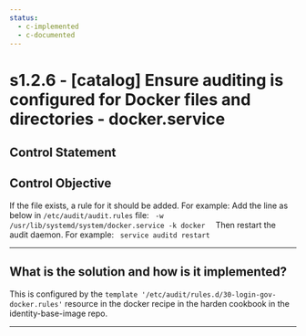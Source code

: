 ```yaml
---
status:
  - c-implemented
  - c-documented
---
```


# s1.2.6 - \[catalog\] Ensure auditing is configured for Docker files and directories - docker.service

## Control Statement

## Control Objective

If the file exists, a rule for it should be added.    For example:    Add the line as below in `/etc/audit/audit.rules` file:  ```  -w /usr/lib/systemd/system/docker.service -k docker   ```  Then restart the audit daemon.     For example:  ```  service auditd restart  ```

______________________________________________________________________

## What is the solution and how is it implemented?

This is configured by the `template '/etc/audit/rules.d/30-login-gov-docker.rules'` resource
in the docker recipe in the harden cookbook in the identity-base-image repo.

______________________________________________________________________
